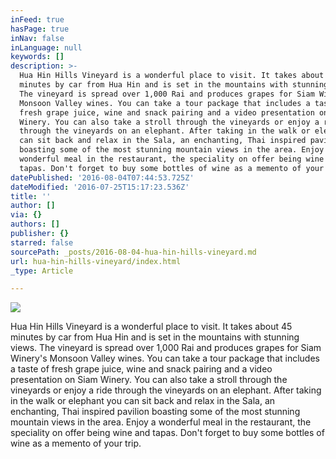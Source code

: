 ```yaml
---
inFeed: true
hasPage: true
inNav: false
inLanguage: null
keywords: []
description: >-
  Hua Hin Hills Vineyard is a wonderful place to visit. It takes about 45
  minutes by car from Hua Hin and is set in the mountains with stunning views.
  The vineyard is spread over 1,000 Rai and produces grapes for Siam Winery's
  Monsoon Valley wines. You can take a tour package that includes a taste of
  fresh grape juice, wine and snack pairing and a video presentation on Siam
  Winery. You can also take a stroll through the vineyards or enjoy a ride
  through the vineyards on an elephant. After taking in the walk or elephant you
  can sit back and relax in the Sala, an enchanting, Thai inspired pavilion
  boasting some of the most stunning mountain views in the area. Enjoy a
  wonderful meal in the restaurant, the speciality on offer being wine and
  tapas. Don't forget to buy some bottles of wine as a memento of your trip.
datePublished: '2016-08-04T07:44:53.725Z'
dateModified: '2016-07-25T15:17:23.536Z'
title: ''
author: []
via: {}
authors: []
publisher: {}
starred: false
sourcePath: _posts/2016-08-04-hua-hin-hills-vineyard.md
url: hua-hin-hills-vineyard/index.html
_type: Article

---
```

![](https://the-grid-user-content.s3-us-west-2.amazonaws.com/bd43e7ea-0230-48be-88a9-13a089b0e98a.jpg)

Hua Hin Hills Vineyard is a wonderful place to visit. It takes about 45 minutes by car from Hua Hin and is set in the mountains with stunning views. The vineyard is spread over 1,000 Rai and produces grapes for Siam Winery's Monsoon Valley wines. You can take a tour package that includes a taste of fresh grape juice, wine and snack pairing and a video presentation on Siam Winery. You can also take a stroll through the vineyards or enjoy a ride through the vineyards on an elephant. After taking in the walk or elephant you can sit back and relax in the Sala, an enchanting, Thai inspired pavilion boasting some of the most stunning mountain views in the area. Enjoy a wonderful meal in the restaurant, the speciality on offer being wine and tapas. Don't forget to buy some bottles of wine as a memento of your trip.